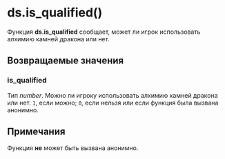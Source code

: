# ds.is_qualified()
Функция **ds.is_qualified** сообщает, может ли игрок использовать алхимию камней дракона или нет.

## Возвращаемые значения
### is_qualified
Тип *number*. Можно ли игроку использовать алхимию камней дракона или нет. `1`, если можно; `0`, если нельзя или если функция была вызвана анонимно.

## Примечания
Функция **не** может быть вызвана анонимно.